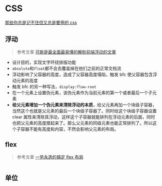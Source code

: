 # CSS

[那些你总是记不住但又总是要用的 css](https://juejin.im/post/6869659680496041991)

## 浮动

> 参考文章 [可能是最全面最易懂的解析前端浮动的文章](https://juejin.im/post/6844903689094692871)

- 设计目的，实现文字环绕排版功能
- `absolute`和`float`都不会去覆盖掉在他们之前的正常文档流
- 浮动影响了父容器的高度，造成了父容器高度塌陷，触发 bfc 使父容器包含浮动元素的高度
- 触发 bfc 的另一种写法，`display:flow-root`
- 在一个元素上设置伪元素，该伪元素作为当前元素的第一个或者最后一个子元素
- **给父元素增加一个伪元素来清除浮动的本质**，给父元素再加一个块级子容器，当然这个也就是父元素的最后一个块级子容器了。同时给这个块级子容器设置 clear 属性来清除其浮动，这样这个子容器就能排列在浮动元素的后面，同时也把父元素的高度撑起来了。那么父元素的同级元素也能正常排列了。所以这个子容器不能有高度和内容，不然会影响父元素的布局。

## flex

> 参考文章 [一劳永逸的搞定 flex 布局](https://juejin.im/post/6844903474774147086)

<p align="center" >
 <img :src="$withBase('/css/flex.png')" alt="" width="600px">
</p>

## 单位
